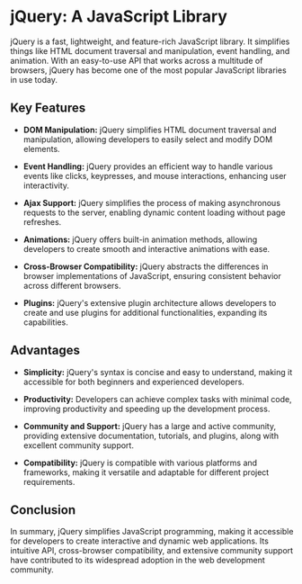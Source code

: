 # jQuery: A JavaScript Library

jQuery is a fast, lightweight, and feature-rich JavaScript library. It simplifies things like HTML document traversal and manipulation, event handling, and animation. With an easy-to-use API that works across a multitude of browsers, jQuery has become one of the most popular JavaScript libraries in use today.

## Key Features

- **DOM Manipulation:** jQuery simplifies HTML document traversal and manipulation, allowing developers to easily select and modify DOM elements.

- **Event Handling:** jQuery provides an efficient way to handle various events like clicks, keypresses, and mouse interactions, enhancing user interactivity.

- **Ajax Support:** jQuery simplifies the process of making asynchronous requests to the server, enabling dynamic content loading without page refreshes.

- **Animations:** jQuery offers built-in animation methods, allowing developers to create smooth and interactive animations with ease.

- **Cross-Browser Compatibility:** jQuery abstracts the differences in browser implementations of JavaScript, ensuring consistent behavior across different browsers.

- **Plugins:** jQuery's extensive plugin architecture allows developers to create and use plugins for additional functionalities, expanding its capabilities.

## Advantages

- **Simplicity:** jQuery's syntax is concise and easy to understand, making it accessible for both beginners and experienced developers.

- **Productivity:** Developers can achieve complex tasks with minimal code, improving productivity and speeding up the development process.

- **Community and Support:** jQuery has a large and active community, providing extensive documentation, tutorials, and plugins, along with excellent community support.

- **Compatibility:** jQuery is compatible with various platforms and frameworks, making it versatile and adaptable for different project requirements.

## Conclusion

In summary, jQuery simplifies JavaScript programming, making it accessible for developers to create interactive and dynamic web applications. Its intuitive API, cross-browser compatibility, and extensive community support have contributed to its widespread adoption in the web development community.

